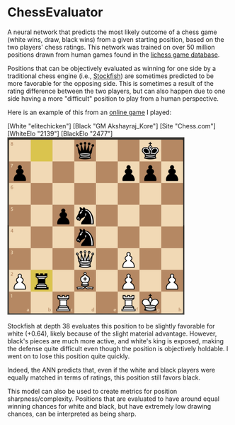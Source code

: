 # ChessEvaluator

A neural network that predicts the most likely outcome of a chess game (white wins, draw, black wins) from a given starting position, based on the two players' chess ratings. This network was trained on over 50 million positions drawn from human games found in the [lichess game database](https://database.lichess.org/). 

Positions that can be objectively evaluated as winning for one side by a traditional chess engine (i.e., [Stockfish](https://en.wikipedia.org/wiki/Stockfish_(chess))) are sometimes predicted to be more favorable for the opposing side. This is sometimes a result of the rating difference between the two players, but can also happen due to one side having a more "difficult" position to play from a human perspective. 

Here is an example of this from an [online game](https://www.chess.com/live/game/5316572870) I played:

[White "elitechicken"]
[Black "GM Akshayraj_Kore"]
[Site "Chess.com"]
[WhiteElo "2139"]
[BlackElo "2477"]
<img src="https://github.com/wqian0/ChessEvaluator/blob/master/chesspos_1.png" width="400" height="400"/>

Stockfish at depth 38 evaluates this position to be slightly favorable for white (+0.64), likely because of the slight material advantage. However, black's pieces are much more active, and white's king is exposed, making the defense quite difficult even though the position is objectively holdable. I went on to lose this position quite quickly. 

Indeed, the ANN predicts that, even if the white and black players were equally matched in terms of ratings, this position still favors black. 

This model can also be used to create metrics for position sharpness/complexity. Positions that are evaluated to have around equal winning chances for white and black, but have extremely low drawing chances, can be interpreted as being sharp. 
